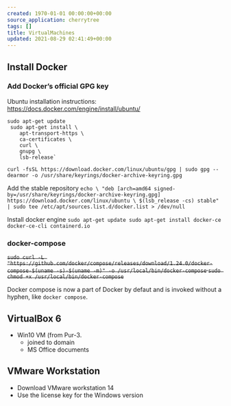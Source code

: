 ```yaml
---
created: 1970-01-01 00:00:00+00:00
source_application: cherrytree
tags: []
title: VirtualMachines
updated: 2021-08-29 02:41:49+00:00
---
```



## **Install Docker**    
### **Add Docker’s official GPG key**

Ubuntu installation instructions: <https://docs.docker.com/engine/install/ubuntu/>

```
sudo apt-get update
 sudo apt-get install \
    apt-transport-https \
    ca-certificates \
    curl \
    gnupg \
    lsb-release`
```


`curl -fsSL https://download.docker.com/linux/ubuntu/gpg | sudo gpg --dearmor -o /usr/share/keyrings/docker-archive-keyring.gpg`

Add the stable repository
`echo \
  "deb [arch=amd64 signed-by=/usr/share/keyrings/docker-archive-keyring.gpg] https://download.docker.com/linux/ubuntu \
  $(lsb_release -cs) stable" | sudo tee /etc/apt/sources.list.d/docker.list > /dev/null`
  
Install docker engine
`sudo apt-get update
sudo apt-get install docker-ce docker-ce-cli containerd.io
`  
  
  
### docker-compose

~~`sudo curl -L "https://github.com/docker/compose/releases/download/1.24.0/docker-compose-$(uname -s)-$(uname -m)" -o /usr/local/bin/docker-compose`
`sudo chmod +x /usr/local/bin/docker-compose`~~

Docker compose is now a part of Docker by defaut and is invoked without a hyphen, like `docker compose`.

## VirtualBox 6
- Win10 VM (from Pur-3.
   - joined to domain
   - MS Office documents

## VMware Workstation
- Download VMware workstation 14
- Use the license key for the Windows version